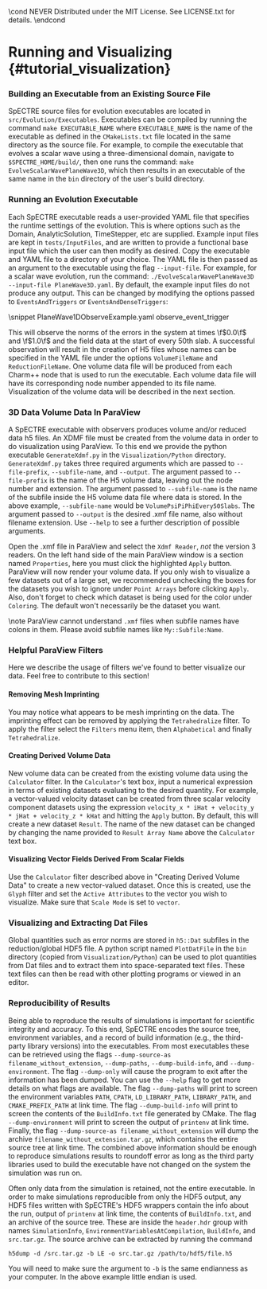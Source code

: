 \cond NEVER
Distributed under the MIT License.
See LICENSE.txt for details.
\endcond
# Running and Visualizing {#tutorial_visualization}

### Building an Executable from an Existing Source File

SpECTRE source files for evolution executables are located in
`src/Evolution/Executables`. Executables can be compiled by running the command
`make EXECUTABLE_NAME` where `EXECUTABLE_NAME` is the name of the executable
as defined in the `CMakeLists.txt` file located in the same directory as the
source file. For example, to compile the executable that evolves a scalar wave
using a three-dimensional domain, navigate to `$SPECTRE_HOME/build/`, then
one runs the command: `make EvolveScalarWavePlaneWave3D`, which then results
in an executable of the same name in the `bin` directory of the user's
build directory.

### Running an Evolution Executable

Each SpECTRE executable reads a user-provided YAML file that specifies the
runtime settings of the evolution. This is where options such as the Domain,
AnalyticSolution, TimeStepper, etc are supplied. Example input files are kept
in `tests/InputFiles`, and are written to provide a functional base input file
which the user can then modify as desired. Copy the executable and YAML file
to a directory of your choice. The YAML file is then passed as an argument to
the executable using the flag `--input-file`. For example, for a scalar wave
evolution, run the command:
`./EvolveScalarWavePlaneWave3D --input-file PlaneWave3D.yaml`.
By default, the example input files do not produce any output. This can be
changed by modifying the options passed to `EventsAndTriggers` or
`EventsAndDenseTriggers`:

\snippet PlaneWave1DObserveExample.yaml observe_event_trigger

This will observe the norms of the errors in the system at times
\f$0.0\f$ and \f$1.0\f$ and the field data at the start of every 50th
slab.  A successful observation will result in the creation of H5
files whose names can be specified in the YAML file under the options
`VolumeFileName` and `ReductionFileName`. One volume data file will be
produced from each Charm++ node that is used to run the
executable. Each volume data file will have its corresponding node
number appended to its file name.  Visualization of the volume data
will be described in the next section.

### 3D Data Volume Data In ParaView

A SpECTRE executable with observers produces volume and/or reduced data h5
files. An XDMF file must be created from the volume data in order to do
visualization using ParaView. To this end we provide the python executable
`GenerateXdmf.py` in the `Visualization/Python` directory. `GenerateXdmf.py`
takes three required arguments which are passed to `--file-prefix`,
`--subfile-name`, and `--output`. The argument passed to `--file-prefix` is the
name of the H5 volume data, leaving out the node number and extension. The
argument passed to `--subfile-name` is the name of the subfile inside the H5
volume data file where data is stored. In the above example, `--subfile-name`
would be `VolumePsiPiPhiEvery50Slabs`. The argument passed to `--output` is the
desired .xmf file name, also without filename extension. Use `--help` to see a
further description of possible arguments.

Open the .xmf file in ParaView and select the `Xdmf Reader`, *not* the version 3
readers. On the left hand side of the main ParaView window is a section named
`Properties`, here you must click the highlighted `Apply` button. ParaView will
now render your volume data. If you only wish to visualize a few datasets out of
a large set, we recommended unchecking the boxes for the datasets you wish to
ignore under `Point Arrays` before clicking `Apply`. Also, don't forget to check
which dataset is being used for the color under `Coloring`. The default won't
necessarily be the dataset you want.

\note ParaView cannot understand `.xmf` files when subfile names have colons in
them. Please avoid subfile names like `My::Subfile:Name`.

### Helpful ParaView Filters

Here we describe the usage of filters we've found to better visualize our data.
Feel free to contribute to this section!

#### Removing Mesh Imprinting
You may notice what appears to be mesh imprinting on the data. The imprinting
effect can be removed by applying the `Tetrahedralize` filter. To apply the
filter select the `Filters` menu item, then `Alphabetical` and finally
`Tetrahedralize`.

#### Creating Derived Volume Data
New volume data can be created from the existing volume data using the
`Calculator` filter. In the `Calculator`'s text box, input a numerical
expression in terms of existing datasets evaluating to the desired
quantity. For example, a vector-valued velocity dataset can be created
from three scalar velocity component datasets using the expression
`velocity_x * iHat + velocity_y * jHat + velocity_z * kHat` and hitting
the `Apply` button. By default, this will create a new dataset `Result`.
The name of the new dataset can be changed by changing the name provided
to `Result Array Name` above the `Calculator` text box.

#### Visualizing Vector Fields Derived From Scalar Fields
Use the `Calculator` filter described above in "Creating Derived Volume Data"
to create a new vector-valued dataset. Once this is created, use the `Glyph`
filter and set the `Active Attributes` to the vector you wish to visualize.
Make sure that `Scale Mode` is set to `vector`.

### Visualizing and Extracting Dat Files

Global quantities such as error norms are stored in `h5::Dat` subfiles in the
reduction/global HDF5 file. A python script named `PlotDatFile` in the `bin`
directory (copied from `Visualization/Python`) can be used to plot quantities
from Dat files and to extract them into space-separated text files. These text
files can then be read with other plotting programs or viewed in an editor.

### Reproducibility of Results

Being able to reproduce the results of simulations is important for scientific
integrity and accuracy. To this end, SpECTRE encodes the source tree,
environment variables, and a record of build information (e.g., the third-party
library versions) into the executables. From most executables these can be
retrieved using the flags `--dump-source-as filename_without_extension`,
`--dump-paths`, `--dump-build-info`, and `--dump-environment`. The flag
`--dump-only` will cause the program to exit after the information has been
dumped. You can use the `--help` flag to get more details on what flags are
available. The flag `--dump-paths` will print to screen the environment
variables `PATH`, `CPATH`, `LD_LIBRARY_PATH`, `LIBRARY_PATH`, and
`CMAKE_PREFIX_PATH` at link time. The flag `--dump-build-info` will print to
screen the contents of the `BuildInfo.txt` file generated by CMake. The flag
`--dump-environment` will print to screen the output of `printenv` at link
time. Finally, the flag `--dump-source-as filename_without_extension` will dump
the archive `filename_without_extension.tar.gz`, which contains the entire
source tree at link time. The combined above information should be enough to
reproduce simulations results to roundoff error as long as the third party
libraries used to build the executable have not changed on the system the
simulation was run on.

Often only data from the simulation is retained, not the entire executable. In
order to make simulations reproducible from only the HDF5 output, any HDF5 files
written with SpECTRE's HDF5 wrappers contain the info about the run, output of
`printenv` at link time, the contents of `BuildInfo.txt`, and an archive
of the source tree. These are inside the `header.hdr` group with names
`SimulationInfo`, `EnvironmentVariablesAtCompilation`, `BuildInfo`, and
`src.tar.gz`. The source archive can be extracted by running the command
```
h5dump -d /src.tar.gz -b LE -o src.tar.gz /path/to/hdf5/file.h5
```
You will need to make sure the argument to `-b` is the same endianness as your
computer. In the above example little endian is used.
